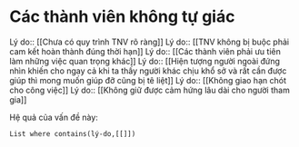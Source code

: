 # Các thành viên không tự giác
Lý do:: [[Chưa có quy trình TNV rõ ràng]]
Lý do:: [[TNV không bị buộc phải cam kết hoàn thành đúng thời hạn]]
Lý do:: [[Các thành viên phải ưu tiên làm những việc quan trọng khác]] 
Lý do:: [[Hiện tượng người ngoài đứng nhìn khiến cho ngay cả khi ta thấy người khác chịu khổ sở và rất cần được giúp thì mong muốn giúp đỡ cũng bị tê liệt]]
Lý do:: [[Không giao hạn chót cho công việc]]
Lý do:: [[Không giữ được cảm hứng lâu dài cho người tham gia]]


Hệ quả của vấn đề này:
```dataview
List where contains(lý-do,[[]])
```
